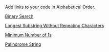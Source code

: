 Add links to your code in Alphabetical Order.

[Binary Search](./BinarySearch.java)

[Longest Substring Without Repeating Characters](./Longest_Substring_Without_Repeating_Characters.java)

[Minimum Number of 1s](./min_number_of_1.java)

[Palindrome String](./PalindromeString.java)
